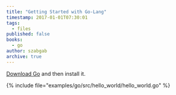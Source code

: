 ```yaml
---
title: "Getting Started with Go-Lang"
timestamp: 2017-01-01T07:30:01
tags:
  - files
published: false
books:
  - go
author: szabgab
archive: true
---
```



[Download Go](https://golang.org/dl/) and then install it.


{% include file="examples/go/src/hello_world/hello_world.go" %}

